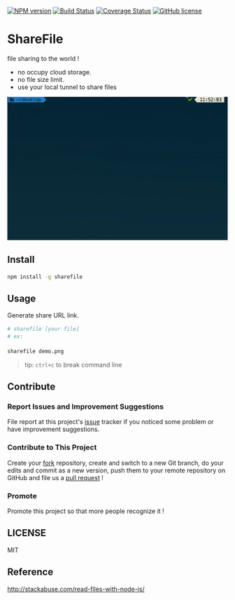 [![NPM version][npm-image]][npm-url] 
[![Build Status](https://travis-ci.org/andy6804tw/sharefile.svg?branch=master)](https://travis-ci.org/andy6804tw/sharefile)
[![Coverage Status](https://coveralls.io/repos/github/andy6804tw/sharefile/badge.svg?branch=master)](https://coveralls.io/github/andy6804tw/sharefile?branch=master)
[![GitHub license][license-image]][license-url]

# ShareFile
file sharing to the world !

- no occupy cloud storage.
- no file size limit.
- use your local tunnel to share files

<img src="screenshot/demo.gif" width="600">

## Install
```bash
npm install -g sharefile
```

## Usage
Generate share URL link.

```bash
# sharefile [your file]
# ex:

sharefile demo.png
```

> tip: `ctrl+c` to break command line

## Contribute
### Report Issues and Improvement Suggestions
File report at this project's [issue](https://github.com/andy6804tw/sharefile/issues) tracker if you noticed some problem or have improvement suggestions.
### Contribute to This Project
Create your [fork](https://github.com/andy6804tw/sharefile/fork) repository, create and switch to a new Git branch, do your edits and commit as a new version, push them to your remote repository on GitHub and file us a [pull request](https://github.com/andy6804tw/sharefile/pulls) !
### Promote
Promote this project so that more people recognize it !

## LICENSE
MIT

## Reference
http://stackabuse.com/read-files-with-node-js/


[npm-image]: https://img.shields.io/badge/npm-v1.3.1-blue.svg
[npm-url]: https://www.npmjs.com/package/sharefile

[license-image]: https://img.shields.io/badge/license-MIT-blue.svg
[license-url]: https://github.com/andy6804tw/sharefile/blob/master/LICENSE
